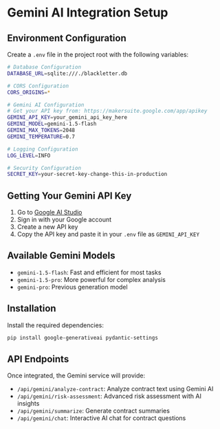 # Gemini AI Integration Setup

## Environment Configuration

Create a `.env` file in the project root with the following variables:

```bash
# Database Configuration
DATABASE_URL=sqlite:///./blackletter.db

# CORS Configuration
CORS_ORIGINS=*

# Gemini AI Configuration
# Get your API key from: https://makersuite.google.com/app/apikey
GEMINI_API_KEY=your_gemini_api_key_here
GEMINI_MODEL=gemini-1.5-flash
GEMINI_MAX_TOKENS=2048
GEMINI_TEMPERATURE=0.7

# Logging Configuration
LOG_LEVEL=INFO

# Security Configuration
SECRET_KEY=your-secret-key-change-this-in-production
```

## Getting Your Gemini API Key

1. Go to [Google AI Studio](https://makersuite.google.com/app/apikey)
2. Sign in with your Google account
3. Create a new API key
4. Copy the API key and paste it in your `.env` file as `GEMINI_API_KEY`

## Available Gemini Models

- `gemini-1.5-flash`: Fast and efficient for most tasks
- `gemini-1.5-pro`: More powerful for complex analysis
- `gemini-pro`: Previous generation model

## Installation

Install the required dependencies:

```bash
pip install google-generativeai pydantic-settings
```

## API Endpoints

Once integrated, the Gemini service will provide:

- `/api/gemini/analyze-contract`: Analyze contract text using Gemini AI
- `/api/gemini/risk-assessment`: Advanced risk assessment with AI insights
- `/api/gemini/summarize`: Generate contract summaries
- `/api/gemini/chat`: Interactive AI chat for contract questions
